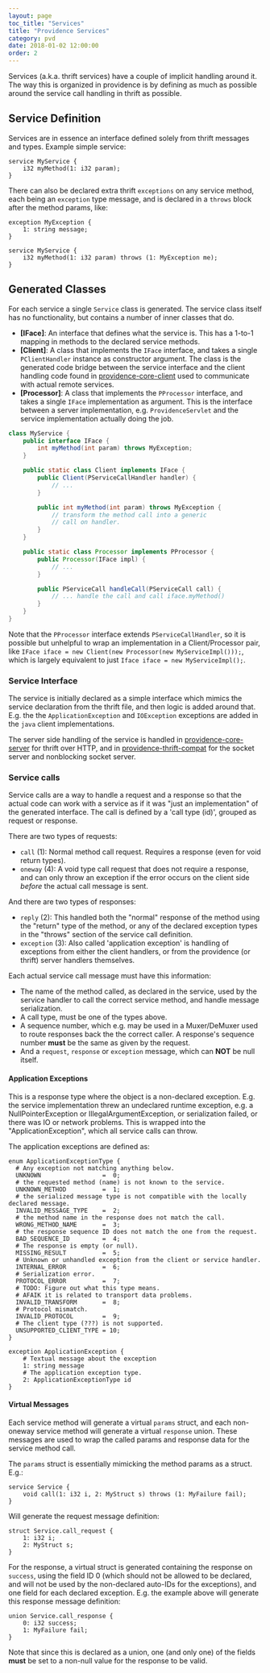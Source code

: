 ```yaml
---
layout: page
toc_title: "Services"
title: "Providence Services"
category: pvd
date: 2018-01-02 12:00:00
order: 2
---
```


Services (a.k.a. thrift services) have a couple of implicit handling around it.
The way this is organized in providence is by defining as much as possible
around the service call handling in thrift as possible.

## Service Definition

Services are in essence an interface defined solely from thrift messages
and types. Example simple service:

```thrift
service MyService {
    i32 myMethod(1: i32 param);
}
```

There can also be declared extra thrift `exceptions` on any service method,
each being an `exception` type message, and is declared in a `throws` block
after the method params, like:

```thrift
exception MyException {
    1: string message;
}

service MyService {
    i32 myMethod(1: i32 param) throws (1: MyException me);
}
```

## Generated Classes

For each service a single `Service` class is generated. The service class
itself has no functionality, but contains a number of inner classes that do.

- **[IFace]**: An interface that defines what the service is. This has a 1-to-1
  mapping in methods to the declared service methods.
- **[Client]**: A class that implements the `IFace` interface, and takes a
  single `PClientHandler` instance as constructor argument. The class is the
  generated code bridge between the service interface and the client handling
  code found in [providence-core-client](../core/providence-core-client.html)
  used to communicate with actual remote services.
- **[Processor]**: A class that implements the `PProcessor` interface, and takes
  a single `IFace` implementation as argument. This is the interface between
  a server implementation, e.g. `ProvidenceServlet` and the service implementation
  actually doing the job.

```java
class MyService {
    public interface IFace {
        int myMethod(int param) throws MyException;
    }

    public static class Client implements IFace {
        public Client(PServiceCallHandler handler) {
            // ...
        }

        public int myMethod(int param) throws MyException {
            // transform the method call into a generic
            // call on handler.
        }
    }

    public static class Processor implements PProcessor {
        public Processor(IFace impl) {
            // ...
        }

        public PServiceCall handleCall(PServiceCall call) {
            // ... handle the call and call iface.myMethod()
        }
    }
}
```

Note that the `PProcessor` interface extends `PServiceCallHandler`, so it is
possible but unhelpful to wrap an implementation in a Client/Processor pair,
like `IFace iface = new Client(new Processor(new MyServiceImpl()));`, which is
largely equivalent to just `Iface iface = new MyServiceImpl();`.

### Service Interface

The service is initially declared as a simple interface which mimics the service declaration
from the thrift file, and then logic is added around that. E.g. the
the `ApplicationException` and `IOException` exceptions are added in the
`java` client implementations.

The server side handling of the service is handled in
[providence-core-server](../core/providence-core-server.html) for thrift over HTTP,
and in [providence-thrift-compat](../util/providence-thrift-compat.html) for
the socket server and nonblocking socket server.

### Service calls

Service calls are a way to handle a request and a response so that the actual
code can work with a service as if it was "just an implementation" of the generated
interface. The call is defined by a 'call type (id)', grouped as request or response.

There are two types of requests:

- `call` (1): Normal method call request. Requires a response (even for void return types).
- `oneway` (4): A void type call request that does not require a response, and can only
  throw an exception if the error occurs on the client side *before* the actual
  call message is sent.

And there are two types of responses:

- `reply` (2): This handled both the "normal" response of the method using the "return"
  type of the method, or any of the declared exception types in the "throws" section
  of the service call definition.
- `exception` (3): Also called 'application exception' is handling of exceptions from
  either the client handlers, or from the providence (or thrift) server handlers
  themselves.

Each actual service call message must have this information:

- The name of the method called, as declared in the service, used by the service
  handler to call the correct service method, and handle message serialization.
- A call type, must be one of the types above.
- A sequence number, which e.g. may be used in a Muxer/DeMuxer used to route
  responses back the the correct caller. A response's sequence number **must**
  be the same as given by the request.
- And a `request`, `response` or `exception` message, which can **NOT** be null
  itself.

#### Application Exceptions

This is a response type where the object is a non-declared exception. E.g. the service
implementation threw an undeclared runtime exception, e.g. a NullPointerException
or IllegalArgumentException, or serialization failed, or there was IO or network problems.
This is wrapped into the "ApplicationException", which all service calls can throw.

The application exceptions are defined as:

```thrift
enum ApplicationExceptionType {
  # Any exception not matching anything below.
  UNKNOWN                 =  0;
  # the requested method (name) is not known to the service.
  UNKNOWN_METHOD          =  1;
  # the serialized message type is not compatible with the locally declared message.
  INVALID_MESSAGE_TYPE    =  2;
  # the method name in the response does not match the call.
  WRONG_METHOD_NAME       =  3;
  # the response sequence ID does not match the one from the request.
  BAD_SEQUENCE_ID         =  4;
  # The response is empty (or null).
  MISSING_RESULT          =  5;
  # Unknown or unhandled exception from the client or service handler.
  INTERNAL_ERROR          =  6;
  # Serialization error.
  PROTOCOL_ERROR          =  7;
  # TODO: Figure out what this type means.
  # AFAIK it is related to transport data problems.
  INVALID_TRANSFORM       =  8;
  # Protocol mismatch.
  INVALID_PROTOCOL        =  9;
  # The client type (???) is not supported.
  UNSUPPORTED_CLIENT_TYPE = 10;
}

exception ApplicationException {
    # Textual message about the exception
    1: string message
    # The application exception type.
    2: ApplicationExceptionType id
}
```

#### Virtual Messages

Each service method will generate a virtual `params` struct, and each
non-oneway service method will generate a virtual `response` union.
These messages are used to wrap the called params and response data for the
service method call.

The `params` struct is essentially mimicking the method params as a struct.
E.g.:

```thrift
service Service {
    void call(1: i32 i, 2: MyStruct s) throws (1: MyFailure fail);
}
```

Will generate the request message definition:

```thrift
struct Service.call_request {
    1: i32 i;
    2: MyStruct s;
}
```

For the response, a virtual struct is generated containing the response on
`success`, using the field ID 0 (which should not be allowed to be declared,
and will not be used by the non-declared auto-IDs for the exceptions), and one
field for each declared exception. E.g. the example above will generate this
response message definition:

```thrift
union Service.call_response {
    0: i32 success;
    1: MyFailure fail;
}
```

Note that since this is declared as a union, one (and only one) of the fields
**must** be set to a non-null value for the response to be valid.

